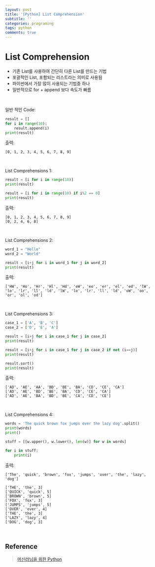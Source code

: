 ```yaml
---
layout: post
title: '[Python] List Comprehension'
subtitle: ''
categories: programing
tags: python
comments: true
---
```


# List Comprehension
- 기존 List를 사용하여 간단히 다른 List를 만드는 기법
- 포괄적인 List, 포함되는 리스트라는 의미로 사용됨
- 파이썬에서 가장 많이 사용되는 기법중 하나
- 일반적으로 for + append 보다 속도가 빠름

<br>

일반 적인 Code:
```python
result = []
for i in range(10):
    result.append(i)
print(result)
```
출력:
```
[0, 1, 2, 3, 4, 5, 6, 7, 8, 9]
```

<br>

List Comprehensions 1:
```python
result = [i for i in range(10)]
print(result)

result = [i for i in range(10) if i%2 == 0]
print(result)
```
출력:
```
[0, 1, 2, 3, 4, 5, 6, 7, 8, 9]
[0, 2, 4, 6, 8]
```

<br>

List Comprehensions 2:
```python
word_1 = "Hello"
word_2 = "World"

result = [i+j for i in word_1 for j in word_2]
print(result)
```
출력:
```
['HW', 'Ho', 'Hr', 'Hl', 'Hd', 'eW', 'eo', 'er', 'el', 'ed', 'lW', 'lo', 'lr', 'll', 'ld', 'lW', 'lo', 'lr', 'll', 'ld', 'oW', 'oo', 'or', 'ol', 'od']
```

<br>

List Comprehensions 3:
```python
case_1 = ['A', 'B', 'C']
case_2 = ['D', 'E', 'A']

result = [i+j for i in case_1 for j in case_2]
print(result)

result = [i+j for i in case_1 for j in case_2 if not (i==j)]
print(result)

result.sort()
print(result)
```
출력:
```
['AD', 'AE', 'AA', 'BD', 'BE', 'BA', 'CD', 'CE', 'CA']
['AD', 'AE', 'BD', 'BE', 'BA', 'CD', 'CE', 'CA']
['AD', 'AE', 'BA', 'BD', 'BE', 'CA', 'CD', 'CE']
```

<br>

List Comprehensions 4:
```python
words = 'The quick brown fox jumps over the lazy dog'.split()
print(words)
print()

stuff = [[w.upper(), w.lower(), len(w)] for w in words]

for i in stuff:
    print(i)
```
출력:
```
['The', 'quick', 'brown', 'fox', 'jumps', 'over', 'the', 'lazy', 'dog']

['THE', 'the', 3]
['QUICK', 'quick', 5]
['BROWN', 'brown', 5]
['FOX', 'fox', 3]
['JUMPS', 'jumps', 5]
['OVER', 'over', 4]
['THE', 'the', 3]
['LAZY', 'lazy', 4]
['DOG', 'dog', 3]
```

<br>

## Reference
> [머신러닝을 위한 Python](https://www.edwith.org/aipython/lecture/22953/)